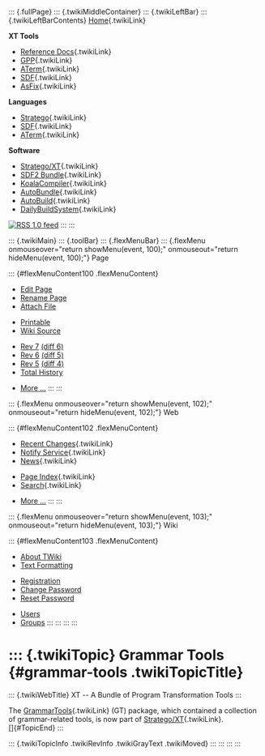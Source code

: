 ::: {.fullPage}
::: {.twikiMiddleContainer}
::: {.twikiLeftBar}
::: {.twikiLeftBarContents}
[Home](WebHome){.twikiLink}

**XT Tools**

-   [Reference Docs](ToolReference){.twikiLink}
-   [GPP](GenericPrettyPrinter){.twikiLink}
-   [ATerm](ATermTools){.twikiLink}
-   [SDF](SdfTools){.twikiLink}
-   [AsFix](AsFixTools){.twikiLink}

**Languages**

-   [Stratego](../Stratego/WebHome){.twikiLink}
-   [SDF](../Sdf/WebHome){.twikiLink}
-   [ATerm](ATermFormat){.twikiLink}

**Software**

-   [Stratego/XT](../Stratego/StrategoDownload){.twikiLink}
-   [SDF2 Bundle](../Sdf/SdfBundle){.twikiLink}
-   [KoalaCompiler](KoalaCompiler){.twikiLink}
-   [AutoBundle](AutoBundle){.twikiLink}
-   [AutoBuild](AutoBuild){.twikiLink}
-   [DailyBuildSystem](DailyBuildSystem){.twikiLink}

[![](http://www.program-transformation.org/twiki/pub/rss.gif "RSS 1.0 feed")](http://www.program-transformation.org/twiki/bin/view/Tools/WebRss?skin=rss)
:::
:::

::: {.twikiMain}
::: {.toolBar}
::: {.flexMenuBar}
::: {.flexMenu onmouseover="return showMenu(event, 100);" onmouseout="return hideMenu(event, 100);"}
Page

::: {#flexMenuContent100 .flexMenuContent}
-   [Edit
    Page](http://www.program-transformation.org/edit/Tools/GrammarTools?t=1536825371)
-   [Rename
    Page](http://www.program-transformation.org/rename/Tools/GrammarTools)
-   [Attach
    File](http://www.program-transformation.org/attach/Tools/GrammarTools)

<!-- -->

-   [Printable](http://www.program-transformation.org/view/Tools/GrammarTools?skin=print.pattern)
-   [Wiki
    Source](http://www.program-transformation.org/view/Tools/GrammarTools?skin=text&raw=on&contenttype=text/plain)

<!-- -->

-   [Rev
    7](http://www.program-transformation.org/view/Tools/GrammarTools?rev=1.7)
    [(diff 6)](http://www.program-transformation.org/rdiff/Tools/GrammarTools?rev1=1.7&rev2=1.6)
-   [Rev
    6](http://www.program-transformation.org/view/Tools/GrammarTools?rev=1.6)
    [(diff 5)](http://www.program-transformation.org/rdiff/Tools/GrammarTools?rev1=1.6&rev2=1.5)
-   [Rev
    5](http://www.program-transformation.org/view/Tools/GrammarTools?rev=1.5)
    [(diff 4)](http://www.program-transformation.org/rdiff/Tools/GrammarTools?rev1=1.5&rev2=1.4)
-   [Total
    History](http://www.program-transformation.org/rdiff/Tools/GrammarTools)

<!-- -->

-   [More
    \...](http://www.program-transformation.org/oops/Tools/GrammarTools?template=oopsmore&param1=1.7&param2=1.7)
:::
:::

::: {.flexMenu onmouseover="return showMenu(event, 102);" onmouseout="return hideMenu(event, 102);"}
Web

::: {#flexMenuContent102 .flexMenuContent}
-   [Recent Changes](WebChanges){.twikiLink}
-   [Notify Service](WebNotify){.twikiLink}
-   [News](WebNews){.twikiLink}

<!-- -->

-   [Page Index](WebIndex){.twikiLink}
-   [Search](WebSearch){.twikiLink}

<!-- -->

-   [More
    \...](http://www.program-transformation.org/oops/Tools/GrammarTools?template=oopsmore&param1=1.7&param2=1.7)
:::
:::

::: {.flexMenu onmouseover="return showMenu(event, 103);" onmouseout="return hideMenu(event, 103);"}
Wiki

::: {#flexMenuContent103 .flexMenuContent}
-   [About
    TWiki](http://www.program-transformation.org/view/TWiki/WebHome)
-   [Text
    Formatting](http://www.program-transformation.org/view/TWiki/TextFormattingRules)

<!-- -->

-   [Registration](http://www.program-transformation.org/view/TWiki/TWikiRegistration)
-   [Change
    Password](http://www.program-transformation.org/view/TWiki/ChangePassword)
-   [Reset
    Password](http://www.program-transformation.org/view/TWiki/ResetPassword)

<!-- -->

-   [Users](http://www.program-transformation.org/view/Main/TWikiUsers)
-   [Groups](http://www.program-transformation.org/view/Main/TWikiGroups)
:::
:::
:::
:::

::: {.twikiTopic}
Grammar Tools {#grammar-tools .twikiTopicTitle}
=============

::: {.twikiWebTitle}
XT \-- A Bundle of Program Transformation Tools
:::

The [GrammarTools](GrammarTools){.twikiLink} (GT) package, which
contained a collection of grammar-related tools, is now part of
[Stratego/XT](../Stratego/WebHome){.twikiLink}.\
[]{#TopicEnd}
:::

::: {.twikiTopicInfo .twikiRevInfo .twikiGrayText .twikiMoved}
:::
:::
:::
:::
